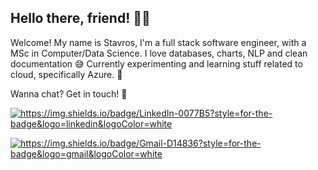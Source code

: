 ## Hello there, friend! 👋🏼
Welcome! My name is Stavros, I'm a full stack software engineer, with a MSc in Computer/Data Science. I love databases, charts, NLP and clean documentation 😅
Currently experimenting and learning stuff related to cloud, specifically Azure. 🤔

Wanna chat? Get in touch! 🥳

[![`https://img.shields.io/badge/LinkedIn-0077B5?style=for-the-badge&logo=linkedin&logoColor=white`](https://img.shields.io/badge/LinkedIn-0077B5?style=for-the-badge&logo=linkedin&logoColor=white)](https://www.linkedin.com/in/stavros-giannakis/)

[![`https://img.shields.io/badge/Gmail-D14836?style=for-the-badge&logo=gmail&logoColor=white`](https://img.shields.io/badge/Gmail-D14836?style=for-the-badge&logo=gmail&logoColor=white)](mailto:stavrgiannakis@gmail.com)
